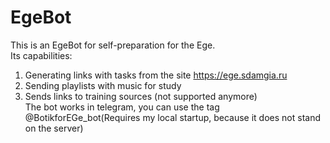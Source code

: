 # EgeBot  
This is an EgeBot for self-preparation for the Ege.   
Its capabilities:
1. Generating links with tasks from the site https://ege.sdamgia.ru  
2. Sending playlists with music for study  
3. Sends links to training sources (not supported anymore)  
The bot works in telegram, you can use the tag @BotikforEGe_bot(Requires my local startup, because it does not stand on the server)
